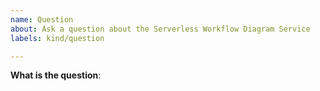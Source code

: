 ```yaml
---
name: Question
about: Ask a question about the Serverless Workflow Diagram Service
labels: kind/question

---
```


**What is the question**:
